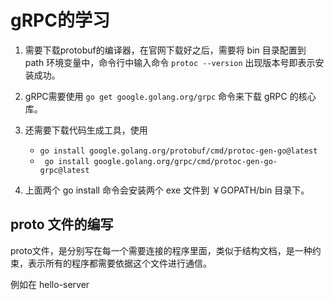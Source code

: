 # gRPC的学习

1. 需要下载protobuf的编译器，在官网下载好之后，需要将 bin 目录配置到 path 环境变量中，命令行中输入命令 `protoc --version` 出现版本号即表示安装成功。

2. gRPC需要使用 `go get google.golang.org/grpc` 命令来下载 gRPC 的核心库。

3. 还需要下载代码生成工具，使用
   - `go install google.golang.org/protobuf/cmd/protoc-gen-go@latest`
   - ` go install google.golang.org/grpc/cmd/protoc-gen-go-grpc@latest`

4. 上面两个 go install 命令会安装两个 exe 文件到 ￥GOPATH/bin 目录下。

## proto 文件的编写
proto文件，是分别写在每一个需要连接的程序里面，类似于结构文档，是一种约束，表示所有的程序都需要依据这个文件进行通信。

例如在 hello-server